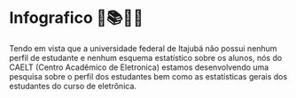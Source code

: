 # Infografico 🔎📚👩‍🎓

Tendo em vista que a universidade federal de Itajubá não possui nenhum perfil de estudante e nenhum esquema estatístico sobre os alunos, nós do CAELT (Centro Acadêmico de Eletronica) estamos desenvolvendo uma pesquisa sobre o perfil dos estudantes bem como as estatísticas gerais dos estudantes do curso de eletrônica. 
